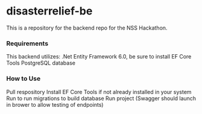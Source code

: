 # disasterrelief-be
This is a repository for the backend repo for the NSS Hackathon.

### Requirements
This backend utilizes:
.Net Entity Framework 6.0, be sure to install EF Core Tools
PostgreSQL database

### How to Use
Pull respository
Install EF Core Tools if not already installed in your system
Run <dotnet ef database update> to run migrations to build database
Run project  (Swagger should launch in brower to allow testing of endpoints)
